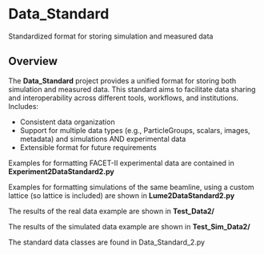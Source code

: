 # Data_Standard
Standardized format for storing simulation and measured data

## Overview
The **Data_Standard** project provides a unified format for storing both simulation and measured data. This standard aims to facilitate data sharing and interoperability across different tools, workflows, and institutions. Includes:
- Consistent data organization
- Support for multiple data types (e.g., ParticleGroups, scalars, images, metadata) and simulations AND experimental data
- Extensible format for future requirements

Examples for formatting FACET-II experimental data are contained in **Experiment2DataStandard2.py**

Examples for formatting simulations of the same beamline, using a custom lattice (so lattice is included) are shown in **Lume2DataStandard2.py**

The results of the real data example are shown in **Test_Data2/**

The results of the simulated data example are shown in **Test_Sim_Data2/**

The standard data classes are found in Data_Standard_2.py
